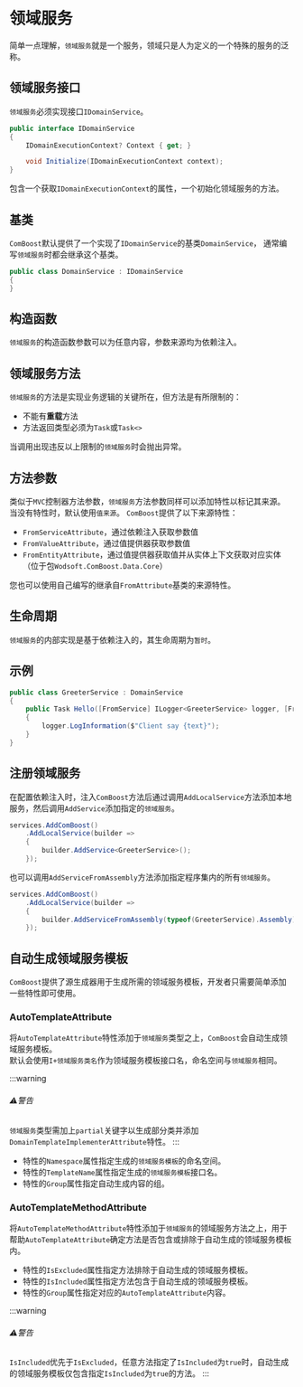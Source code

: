 ﻿# 领域服务
简单一点理解，`领域服务`就是一个服务，领域只是人为定义的一个特殊的服务的泛称。

## 领域服务接口
`领域服务`必须实现接口`IDomainService`。
```csharp
public interface IDomainService
{
    IDomainExecutionContext? Context { get; }

    void Initialize(IDomainExecutionContext context);
}
```
包含一个获取`IDomainExecutionContext`的属性，一个初始化领域服务的方法。

## 基类
`ComBoost`默认提供了一个实现了`IDomainService`的基类`DomainService`，
通常编写`领域服务`时都会继承这个基类。
```csharp
public class DomainService : IDomainService
{
}
```

## 构造函数
`领域服务`的构造函数参数可以为任意内容，参数来源均为依赖注入。

## 领域服务方法
`领域服务`的方法是实现业务逻辑的关键所在，但方法是有所限制的：
- 不能有**重载**方法
- 方法返回类型必须为`Task`或`Task<>`

当调用出现违反以上限制的`领域服务`时会抛出异常。

## 方法参数
类似于`MVC`控制器方法参数，`领域服务`方法参数同样可以添加特性以标记其来源。
当没有特性时，默认使用`值来源`。
`ComBoost`提供了以下来源特性：
- `FromServiceAttribute`，通过依赖注入获取参数值
- `FromValueAttribute`，通过值提供器获取参数值
- `FromEntityAttribute`，通过值提供器获取值并从实体上下文获取对应实体（位于包`Wodsoft.ComBoost.Data.Core`）

您也可以使用自己编写的继承自`FromAttribute`基类的来源特性。

## 生命周期
`领域服务`的内部实现是基于依赖注入的，其生命周期为`暂时`。

## 示例
```csharp
public class GreeterService : DomainService
{
    public Task Hello([FromService] ILogger<GreeterService> logger, [FromValue] string text)
    {
        logger.LogInformation($"Client say {text}");
    }
}
```

## 注册领域服务
在配置依赖注入时，注入`ComBoost`方法后通过调用`AddLocalService`方法添加本地服务，然后调用`AddService`添加指定的`领域服务`。
```csharp
services.AddComBoost()
    .AddLocalService(builder =>
    {
        builder.AddService<GreeterService>();
    });
```
也可以调用`AddServiceFromAssembly`方法添加指定程序集内的所有`领域服务`。
```csharp
services.AddComBoost()
    .AddLocalService(builder =>
    {
        builder.AddServiceFromAssembly(typeof(GreeterService).Assembly);
    });
```

## 自动生成领域服务模板
`ComBoost`提供了源生成器用于生成所需的领域服务模板，开发者只需要简单添加一些特性即可使用。

### AutoTemplateAttribute
将`AutoTemplateAttribute`特性添加于`领域服务`类型之上，`ComBoost`会自动生成领域服务模板。  
默认会使用`I+领域服务类名`作为领域服务模板接口名，命名空间与`领域服务`相同。

:::warning
###### :warning:警告
`领域服务`类型需加上`partial`关键字以生成部分类并添加`DomainTemplateImplementerAttribute`特性。
:::

* 特性的`Namespace`属性指定生成的`领域服务模板`的命名空间。
* 特性的`TemplateName`属性指定生成的`领域服务模板`接口名。
* 特性的`Group`属性指定自动生成内容的组。

### AutoTemplateMethodAttribute
将`AutoTemplateMethodAttribute`特性添加于`领域服务`的领域服务方法之上，用于帮助`AutoTemplateAttribute`确定方法是否包含或排除于自动生成的领域服务模板内。

* 特性的`IsExcluded`属性指定方法排除于自动生成的领域服务模板。
* 特性的`IsIncluded`属性指定方法包含于自动生成的领域服务模板。
* 特性的`Group`属性指定对应的`AutoTemplateAttribute`内容。

:::warning
###### :warning:警告
`IsIncluded`优先于`IsExcluded`，任意方法指定了`IsIncluded`为`true`时，自动生成的领域服务模板仅包含指定`IsIncluded`为`true`的方法。
:::